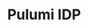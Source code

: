 ---
title: "Pulumi IDP"
layout: internal-developer-platforms

meta_title: "Pulumi IDP"
meta_desc: The Fastest, Most Secure Way to Deliver Cloud Infrastructure
meta_image: /images/product/platform-teams-meta.png

aliases:
    - /solutions/platforms/

overview:
  title: Accelerate Cloud Delivery with Secure Developer Self-Service
  description: Pulumi IDP is a modern internal developer platform built on Pulumi’s flagship infrastructure as code technology, accelerating cloud delivery with built-in security, compliance, and controls. It enables organizations to go from idea to cloud in minutes, not months. With Pulumi IDP, platform teams empower developers and other users to provision cloud infrastructure securely and effortlessly, freeing the platform team to focus on evolving golden paths and standards.
  cta: Get Started with Pulumi IDP
  link: /docs/idp/get-started/

why_idp:
  title: Why Pulumi IDP?
  description: Pulumi IDP eliminates the tradeoff between building a custom internal developer platform and adopting a rigid off-the-shelf solution. Platform engineering teams define reusable patterns, practices, and policies, while developers get access to flexible, self-service infrastructure that meets security and compliance requirements out of the box.
  benefits:
    - title: Faster Delivery
      description: Go from idea to cloud in minutes, not months, with golden paths and reusable building blocks.
      icon: rocketship
      color: salmon
    - title: Built-in Governance
      description: Enforce security, compliance, cost, and operational best practices automatically.
      icon: security
      color: blue
    - title: Flexible Self-Service
      description: Let teams work how they want – via code, YAML, UI, or APIs — governed by consistent standards and policies.
      icon: nodes-and-rays
      color: yellow
    - title: Full Lifecycle Management
      description: Manage Day 0 setup, Day 1 provisioning, and Day 2+ operations with confidence.
      icon: cycle
      color: fuchsia

features:
  - header: Resource Search
    subheader: Find anything in any cloud
    body: Ask any questions about your infrastructure across more than 100 clouds, using either structured search queries or natural language prompts. Search helps you find that needle in the haystack – locating a single resource across many clouds and environments – as well as running sophisticated queries such as tracking down untagged or expensive resources across the whole organization.
    graphic: /images/product/insights-resource-search.png
  - header: Policy Violations
    subheader: Discover violations and enforce compliance
    body: Pulumi Insights provides a comprehensive view of all policy violations across your organization, helping you maintain visibility and control over your infrastructure.
    graphic: /images/product/insights-policy.png
  - header: AI Copilot
    subheader: Converse about your infrastructure
    body: Pulumi Copilot makes discovering cost savings, running compliance checks, and debugging deployments across your Kubernetes resources as easy as typing a question. 
    graphic: /images/product/insights-copilot.png
  - header: Scan & Sync
    subheader: Gain Visibility Across All Your Cloud Resources
    body: Pulumi Insights scans and syncs your entire cloud infrastructure, including resources not managed Pulumi IaC. This brings all the features of Pulumi Insights to all your organization’s cloud infrastructure.
    graphic: /images/product/insights-scan-sync.png

building_blocks:
  title: "Pulumi IDP: Building Blocks for Your Internal Developer Platform"
  items:
    - header: "Codify and Enforce Organizational Best Practices: Components, Templates, Policies"
      subheader: "Platform engineers define infrastructure standards as building blocks:"
      body:
        - "**Components**: Encapsulate infrastructure best practices into reusable building blocks written in any language (TypeScript, Python, Go, C#, Java, or YAML)."
        - "**Templates**: Scaffold new projects (applications, microservices, clusters) using standardized blueprints."
        - "**Policies**: Automatically enforce security, compliance, cost, and operational rules across all infrastructure."
      graphic: /images/product/idp-components.png
    - header: Enable Flexible Developer Self-Service with Guardrails
      subheader: "Developers can provision and manage cloud resources using their preferred interface:"
      body:
        - "**Code**: Directly write Infrastructure as Code (IaC) in preferred programming languages."
        - "**Low-Code**: Use simple YAML templates with CI/CD pipelines created by platform teams for fast provisioning."
        - "**No-Code**: Graphically deploy infrastructure with Pulumi’s new project wizard or a custom developer portal."
        - "**REST API**: Programmatically manage infrastructure via standard HTTP requests."
      graphic: /images/product/idp-flexible-interfaces.png
    - header: Secure and Scale Your Day Two Operations and Beyond
      subheader: Pulumi IDP goes beyond provisioning with built-in tools to help teams secure, govern, and evolve infrastructure as their environments grow.
      body:
        - "**Manage Drift and Compliance**: Detect configuration drift and enforce policies across existing infrastructure."
        - "**Visual Importer**: Discover unmanaged resources, generate IaC code, and bring them under Pulumi management with a few clicks."
        - "**Versioning and Change Controls**: Roll out template updates and manage change with built-in approvals and audit trails."
        - "**Enterprise-Grade IAM**: Define fine-grained access with custom roles, team permissions, and SAML/SSO integration."
      graphic: /images/product/insights-policy.png

learn:
    title: Get Started
    items:
        - title: Unlock Secure, Standardized Self-Service
          description: Pulumi IDP is the fastest, most secure way to deliver cloud infrastructure at scale. Empower your platform and development teams to collaborate, innovate, and ship faster with built-in security, governance, and full lifecycle control.
          buttons:
            - link: https://app.pulumi.com/
              type: primary
              action: Try Pulumi IDP
        - title: Documentation
          description: Review our documentation to learn more about Pulumi IDP.
          buttons:
            - link: /docs/idp/get-started/
              type: secondary
              action: Pulumi IDP Docs
---